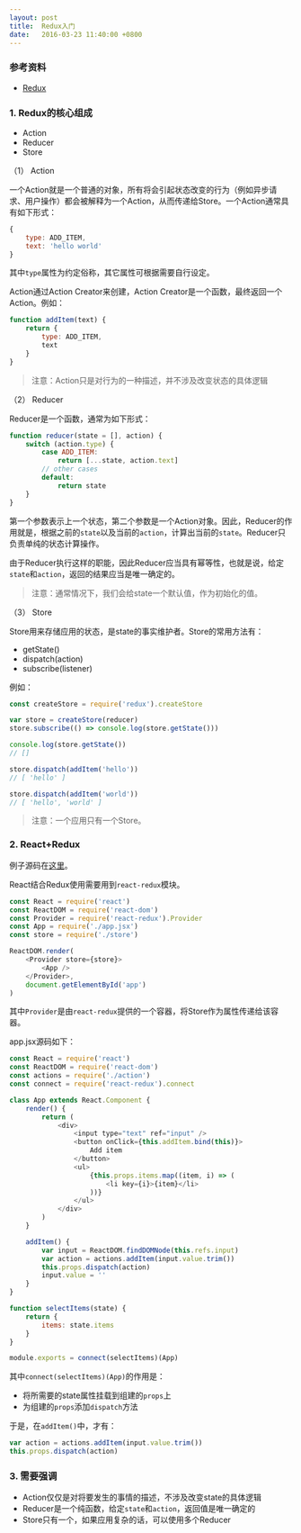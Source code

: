 ```yaml
---
layout: post
title:  Redux入门
date:   2016-03-23 11:40:00 +0800
---
```


### 参考资料

- [Redux](http://redux.js.org/)

### 1. Redux的核心组成

- Action
- Reducer
- Store

（1） Action

一个Action就是一个普通的对象，所有将会引起状态改变的行为（例如异步请求、用户操作）都会被解释为一个Action，从而传递给Store。一个Action通常具有如下形式：

```javascript
{
    type: ADD_ITEM,
    text: 'hello world'
}
```

其中`type`属性为约定俗称，其它属性可根据需要自行设定。

Action通过Action Creator来创建，Action Creator是一个函数，最终返回一个Action。例如：

```javascript
function addItem(text) {
    return {
        type: ADD_ITEM,
        text
    }
}
```

> 注意：Action只是对行为的一种描述，并不涉及改变状态的具体逻辑

（2） Reducer

Reducer是一个函数，通常为如下形式：

```javascript
function reducer(state = [], action) {
    switch (action.type) {
        case ADD_ITEM:
            return [...state, action.text]
        // other cases
        default:
            return state
    }
}
```

第一个参数表示上一个状态，第二个参数是一个Action对象。因此，Reducer的作用就是，根据之前的`state`以及当前的`action`，计算出当前的`state`。Reducer只负责单纯的状态计算操作。

由于Reducer执行这样的职能，因此Reducer应当具有幂等性，也就是说，给定`state`和`action`，返回的结果应当是唯一确定的。

> 注意：通常情况下，我们会给state一个默认值，作为初始化的值。

（3） Store

Store用来存储应用的状态，是state的事实维护者。Store的常用方法有：

- getState()
- dispatch(action)
- subscribe(listener)

例如：

```javascript
const createStore = require('redux').createStore

var store = createStore(reducer)
store.subscribe(() => console.log(store.getState()))

console.log(store.getState())
// []

store.dispatch(addItem('hello'))
// [ 'hello' ]

store.dispatch(addItem('world'))
// [ 'hello', 'world' ]
```

> 注意：一个应用只有一个Store。

### 2. React+Redux

例子源码在[这里](https://github.com/simplest-demos/simplest-redux-demo)。

React结合Redux使用需要用到`react-redux`模块。

```javascript
const React = require('react')
const ReactDOM = require('react-dom')
const Provider = require('react-redux').Provider
const App = require('./app.jsx')
const store = require('./store')

ReactDOM.render(
    <Provider store={store}>
        <App />
    </Provider>,
    document.getElementById('app')
)
```

其中`Provider`是由`react-redux`提供的一个容器，将Store作为属性传递给该容器。

app.jsx源码如下：

```javascript
const React = require('react')
const ReactDOM = require('react-dom')
const actions = require('./action')
const connect = require('react-redux').connect

class App extends React.Component {
    render() {
        return (
            <div>
                <input type="text" ref="input" />
                <button onClick={this.addItem.bind(this)}>
                    Add item
                </button>
                <ul>
                    {this.props.items.map((item, i) => (
                        <li key={i}>{item}</li>
                    ))}
                </ul>
            </div>
        )
    }

    addItem() {
        var input = ReactDOM.findDOMNode(this.refs.input)
        var action = actions.addItem(input.value.trim())
        this.props.dispatch(action)
        input.value = ''
    }
}

function selectItems(state) {
    return {
        items: state.items
    }
}

module.exports = connect(selectItems)(App)
```

其中`connect(selectItems)(App)`的作用是：

- 将所需要的state属性挂载到组建的`props`上
- 为组建的`props`添加`dispatch`方法

于是，在`addItem()`中，才有：

```javascript
var action = actions.addItem(input.value.trim())
this.props.dispatch(action)
```

### 3. 需要强调

- Action仅仅是对将要发生的事情的描述，不涉及改变state的具体逻辑
- Reducer是一个纯函数，给定`state`和`action`，返回值是唯一确定的
- Store只有一个，如果应用复杂的话，可以使用多个Reducer
